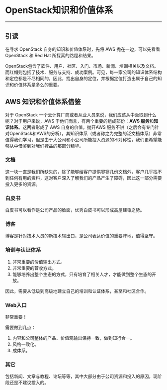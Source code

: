 # OpenStack知识和价值体系

---

## 引读

在寻求 OpenStack 自身的知识和价值体系时，先将 AWS 抛在一边，可以先看看 OpenStack 和 Red Hat 所探索的路程和结果。

OpenStack包含了软件、用户、社区、入门、市场、新闻、培训相关以及文档。而红帽则包括了技术、服务与支持、成功案例。可见，每一家公司的知识体系结构和定位都是不尽相同的，因此，找出自身的定位，并根据定位打造出属于自己的知识和价值体系是多么的重要。

## AWS 知识和价值体系借鉴

对于 OpenStack 一个云计算厂商或者从业人员来说，我们应该从中汲取到什么呢？对于用户来说，AWS 于他们而言，有两个重要的组成部份：**AWS 服务**和**知识体系**。这两者形成了 AWS 自身的价值。抛开AWS 服务不讲（之后会有专门针对OpenStack和AWS的分析），其知识体系（或者称之为完整的泛文档体系）非常值得我们学习，但是由于大公司和小公司所能投入资源的不对称性，我们更希望能够从中借鉴到对我们裨益的那部分精华。

### 文档

这一块一直是我们所缺失的，除了能够给客户提供寥寥几份文档外，客户几乎找不到任何有用的资料，这对客户深入了解我们的产品产生了障碍，因此这一部分需要投入更多的资源。

### 白皮书

白皮书可以看作是公司产品的脸面，优秀白皮书可以形成高屋建瓴之势。

### 博客

博客是针对技术人员的新技术输出口，是公司表达价值的重要阵地，值得坚守。

### 培训与认证体系

1. 非常重要的价值输出方式。
2. 非常重要的营收方式。
3. 能够培养出整个生态的方式，只有培育了相关人才，才能做到整个生态的开放。

因此，需要从低级到高级地建立自己的培训和认证体系，甚至和社区合作。

### Web入口

非常重要！

需要做到几点：

1. 内容和公司整体的产品、价值观输出保持一致，做到知行合一。
2. 风格一致化。
3. 成体系。

### 其它

包括新闻、文章与教程、论坛等等，其中大部分由于公司资源和投入的原因，现阶段还是不建议投入的。

